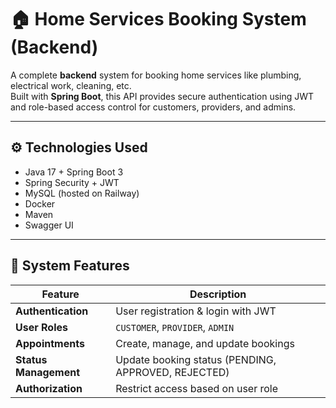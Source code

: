 # 🏠 Home Services Booking System (Backend)

A complete **backend** system for booking home services like plumbing, electrical work, cleaning, etc.  
Built with **Spring Boot**, this API provides secure authentication using JWT and role-based access control for customers, providers, and admins.

---

## ⚙️ Technologies Used

- Java 17 + Spring Boot 3
- Spring Security + JWT
- MySQL (hosted on Railway)
- Docker 
- Maven
- Swagger UI

---

## 🧩 System Features

| Feature              | Description |
|----------------------|-------------|
| **Authentication**   | User registration & login with JWT |
| **User Roles**       | `CUSTOMER`, `PROVIDER`, `ADMIN` |
| **Appointments**     | Create, manage, and update bookings |
| **Status Management**| Update booking status (PENDING, APPROVED, REJECTED) |
| **Authorization**    | Restrict access based on user role |

